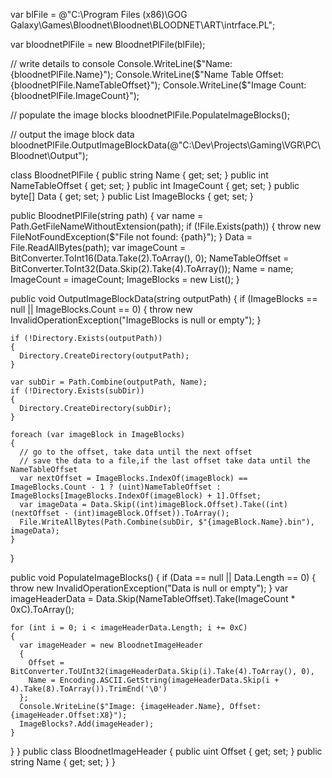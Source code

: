 
var blFile = @"C:\Program Files (x86)\GOG Galaxy\Games\Bloodnet\Bloodnet\BLOODNET\ART\intrface.PL";

var bloodnetPlFile = new BloodnetPlFile(blFile);

// write details to console
Console.WriteLine($"Name: {bloodnetPlFile.Name}");
Console.WriteLine($"Name Table Offset: {bloodnetPlFile.NameTableOffset}");
Console.WriteLine($"Image Count: {bloodnetPlFile.ImageCount}");

// populate the image blocks
bloodnetPlFile.PopulateImageBlocks();

// output the image block data
bloodnetPlFile.OutputImageBlockData(@"C:\Dev\Projects\Gaming\VGR\PC\Bloodnet\Output");

class BloodnetPlFile
{
  public string Name { get; set; }
  public int NameTableOffset { get; set; }
  public int ImageCount { get; set; }
  public byte[] Data { get; set; }
  public List<BloodnetImageHeader> ImageBlocks { get; set; }

  public BloodnetPlFile(string path)
  {
    var name = Path.GetFileNameWithoutExtension(path);
    if (!File.Exists(path))
    {
      throw new FileNotFoundException($"File not found: {path}");
    }
    Data = File.ReadAllBytes(path);
    var imageCount = BitConverter.ToInt16(Data.Take(2).ToArray(), 0);
    NameTableOffset = BitConverter.ToInt32(Data.Skip(2).Take(4).ToArray());
    Name = name;
    ImageCount = imageCount;
    ImageBlocks = new List<BloodnetImageHeader>();
  }

  public void OutputImageBlockData(string outputPath)
  {
    if (ImageBlocks == null || ImageBlocks.Count == 0)
    {
      throw new InvalidOperationException("ImageBlocks is null or empty");
    }

    if (!Directory.Exists(outputPath))
    {
      Directory.CreateDirectory(outputPath);
    }

    var subDir = Path.Combine(outputPath, Name);
    if (!Directory.Exists(subDir))
    {
      Directory.CreateDirectory(subDir);
    }

    foreach (var imageBlock in ImageBlocks)
    {
      // go to the offset, take data until the next offset
      // save the data to a file,if the last offset take data until the NameTableOffset
      var nextOffset = ImageBlocks.IndexOf(imageBlock) == ImageBlocks.Count - 1 ? (uint)NameTableOffset : ImageBlocks[ImageBlocks.IndexOf(imageBlock) + 1].Offset;
      var imageData = Data.Skip((int)imageBlock.Offset).Take((int)(nextOffset - (int)imageBlock.Offset)).ToArray();
      File.WriteAllBytes(Path.Combine(subDir, $"{imageBlock.Name}.bin"), imageData);
    }
  }

  public void PopulateImageBlocks()
  {
    if (Data == null || Data.Length == 0)
    {
      throw new InvalidOperationException("Data is null or empty");
    }
    var imageHeaderData = Data.Skip(NameTableOffset).Take(ImageCount * 0xC).ToArray();

    for (int i = 0; i < imageHeaderData.Length; i += 0xC)
    {
      var imageHeader = new BloodnetImageHeader
      {
        Offset = BitConverter.ToUInt32(imageHeaderData.Skip(i).Take(4).ToArray(), 0),
        Name = Encoding.ASCII.GetString(imageHeaderData.Skip(i + 4).Take(8).ToArray()).TrimEnd('\0')
      };
      Console.WriteLine($"Image: {imageHeader.Name}, Offset: {imageHeader.Offset:X8}");
      ImageBlocks?.Add(imageHeader);
    }
  }
}
public class BloodnetImageHeader
{
  public uint Offset { get; set; }
  public string Name { get; set; }
}
